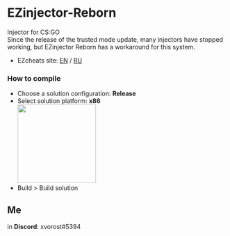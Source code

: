 # EZinjector-Reborn
Injector for CS:GO<br>
Since the release of the trusted mode update, many injectors have stopped working, but EZinjector Reborn has a workaround for this system.
- EZcheats site: [EN](https://ezcheats.com/) / [RU](https://ezcheats.ru/)

### How to compile
- Choose a solution configuration: **Release**
- Select solution platform: **x86**<br>
<img src=
"https://cdn.discordapp.com/attachments/711569218306441216/756462570373906442/unknown.png"
 width="180px">
- Build > Build solution

## Me
in **Discord**: xvorost#5394
